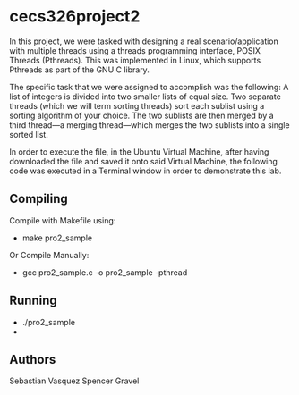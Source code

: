 # cecs326project2
In this project, we were tasked with designing a real scenario/application with
multiple threads using a threads programming interface, POSIX Threads (Pthreads). This was
implemented in Linux, which supports Pthreads as part of the GNU C library.

The specific task that we were assigned to accomplish was the following:
A list of integers is divided into two smaller lists of equal size. Two separate threads (which we will term sorting
threads) sort each sublist using a sorting algorithm of your choice. The two sublists are then merged
by a third thread—a merging thread—which merges the two sublists into a single sorted list.

In order to execute the file, in the Ubuntu Virtual Machine, after having downloaded the file and saved it onto said
Virtual Machine, the following code was executed in a Terminal window in order to demonstrate this lab.

Compiling
----------------------------------
Compile with Makefile using:
*  make pro2_sample

Or Compile Manually:
* gcc pro2_sample.c -o  pro2_sample -pthread

Running
----------------------------------

* ./pro2_sample
* 
## Authors
Sebastian Vasquez
Spencer Gravel
